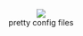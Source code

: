 <div align=center>
  <img src="https://user-images.githubusercontent.com/20311086/184478726-37ad298d-eea1-4340-8175-4462f62e6a68.png" />
  <br>
  pretty config files
</div>

